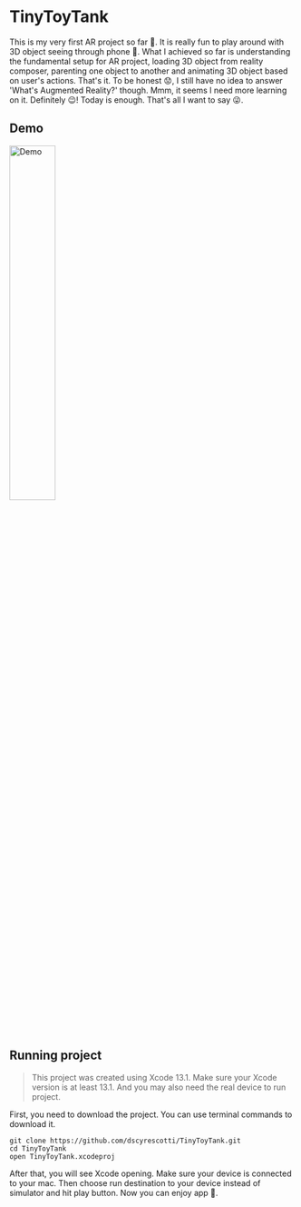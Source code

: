 # TinyToyTank

This is my very first AR project so far 🎉. It is really fun to play around with 3D object seeing through phone 📱. What I achieved so far is understanding the fundamental setup for AR project, loading 3D object from reality composer, parenting one object to another and animating 3D object based on user's actions. That's it. To be honest 😟, I still have no idea to answer 'What's Augmented Reality?' though. Mmm, it seems I need more learning on it. Definitely 😉! Today is enough. That's all I want to say 😜.

## Demo
<img src="https://github.com/dscyrescotti/TinyToyTank/blob/main/Assets/Demo.gif?raw=true" alt="Demo"  width="40%"/>

## Running project
> This project was created using Xcode 13.1. Make sure your Xcode version is at least 13.1. And you may also need the real device to run project.

First, you need to download the project. You can use terminal commands to download it.
```
git clone https://github.com/dscyrescotti/TinyToyTank.git
cd TinyToyTank
open TinyToyTank.xcodeproj
```
After that, you will see Xcode opening. Make sure your device is connected to your mac. Then choose run destination to your device instead of simulator and hit play button. Now you can enjoy app 🎉.
